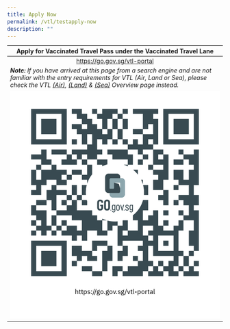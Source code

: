 ```yaml
---
title: Apply Now
permalink: /vtl/testapply-now
description: ""
---
```

<table>
  <thead>
    <tr>
      <th style="text-align:center;"><b>Apply for Vaccinated Travel Pass under the Vaccinated Travel Lane</b></th>
		</tr>
	</thead>
	 <tbody>
    <tr>
      <td width="60%" style="text-align:center;"><a href="https://go.gov.sg/vtl-portal">https://go.gov.sg/vtl-portal</a></td>
		 </tr>
		     <tr>
					 <td width="60%" style="text-align:left;"><i><b>Note:</b> If you have arrived at this page from a search engine and are not familiar with the entry requirements for VTL (Air, Land or Sea), please check the VTL <a href="/vtl/requirements-and-process">(Air)</a>, <a href="/vtl-land/overview">(Land)</a> & <a href="/vtl-sea/overview">(Sea)</a> Overview page instead.</i></td>
		 </tr>
		 <tr>
		  <td><a href="https://go.gov.sg/vtl-portal"><img src="/images/vtl_portal.png" alt="https://go.gov.sg/vtl-portal" title="https://go.gov.sg/vtl-portal"></a></td>
		 </tr>
		 </tbody>
		 </table>